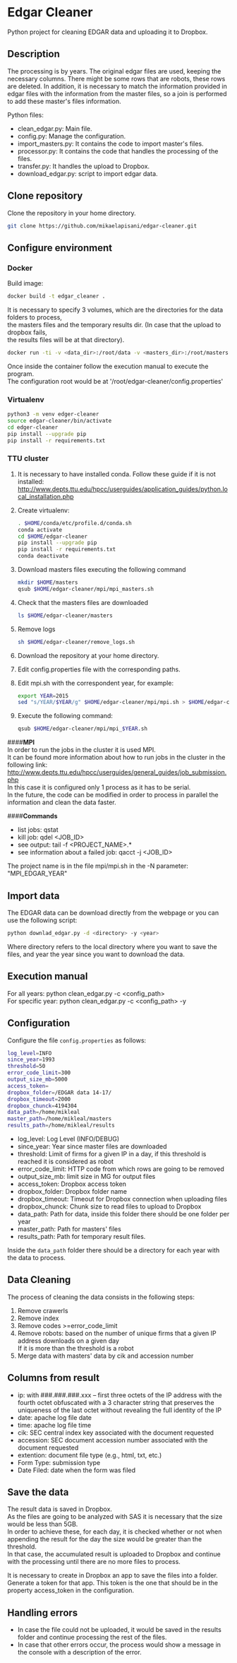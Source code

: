 
# Edgar Cleaner
Python project for cleaning EDGAR data and uploading it to Dropbox.

## Description
The processing is by years. The original edgar files are used, keeping the necessary
columns. There might be some rows that are robots, these rows are deleted.
In addition, it is necessary to match the information provided in edgar files with
the information from the master files, so a join is performed to add these master's
files information.

Python files:   
- clean_edgar.py: Main file.   
- config.py: Manage the configuration.   
- import_masters.py: It contains the code to import master's files.   
- processor.py: It contains the code that handles the processing of the files.   
- transfer.py: It handles the upload to Dropbox.
- download_edgar.py: script to import edgar data.   

## Clone repository
Clone the repository in your home directory.  
```bash
git clone https://github.com/mikaelapisani/edgar-cleaner.git
```

## Configure environment

### Docker
Build image:   
```bash
docker build -t edgar_cleaner .
```      
It is necessary to specify 3 volumes, which are the directories for the data folders to process,     
the masters files and the temporary results dir. (In case that the upload to dropbox fails,    
the results files will be at that directory).     
```bash
docker run -ti -v <data_dir>:/root/data -v <masters_dir>:/root/masters -v <results_dir>:/root/results edgar_cleaner bash
```     
Once inside the container follow the execution manual to execute the program.     
The configuration root would be at '/root/edgar-cleaner/config.properties'   
 
### Virtualenv
```bash
python3 -m venv edger-cleaner
source edgar-cleaner/bin/activate
cd edger-cleaner 
pip install --upgrade pip
pip install -r requirements.txt
```
### TTU cluster
1. It is necessary to have installed conda. 
   Follow these guide if it is not installed:    
   http://www.depts.ttu.edu/hpcc/userguides/application_guides/python.local_installation.php    
   
2. Create virtualenv:    
    ```bash
    . $HOME/conda/etc/profile.d/conda.sh
    conda activate
    cd $HOME/edgar-cleaner
    pip install --upgrade pip
    pip install -r requirements.txt
    conda deactivate
    ```  
3. Download masters files executing the following command   
    ```bash
    mkdir $HOME/masters
    qsub $HOME/edgar-cleaner/mpi/mpi_masters.sh
    ```      
4. Check that the masters files are downloaded     
    ```bash
    ls $HOME/edgar-cleaner/masters
    ```    
5. Remove logs   
    ```bash
    sh $HOME/edgar-cleaner/remove_logs.sh
    ```      
6. Download the repository at your home directory.  
     
7. Edit config.properties file with the corresponding paths.  
    
8. Edit mpi.sh with the correspondent year, for example:   
    ```bash
    export YEAR=2015
    sed "s/YEAR/$YEAR/g" $HOME/edgar-cleaner/mpi/mpi.sh > $HOME/edgar-cleaner/mpi/mpi_$YEAR.sh
    ```
7. Execute the following command:        
    ```bash
    qsub $HOME/edgar-cleaner/mpi/mpi_$YEAR.sh
    ```    

####**MPI**    
In order to run the jobs in the cluster it is used MPI.    
It can be found more information about how to run jobs in the cluster in the following link: http://www.depts.ttu.edu/hpcc/userguides/general_guides/job_submission.php     
In this case it is configured only 1 process as it has to be serial.    
In the future, the code can be modified in order to process in parallel the information and clean the data faster.   

####**Commands**   
- list jobs: qstat     
- kill job: qdel <JOB_ID>     
- see output: tail -f <PROJECT_NAME>.*    
- see information about a failed job:  qacct -j <JOB_ID>     

The project name is in the file mpi/mpi.sh in the -N parameter: "MPI_EDGAR_YEAR"

## Import data
The EDGAR data can be download directly from the webpage or you can use the following script:  
```bash
python downlad_edgar.py -d <directory> -y <year>
```
Where directory refers to the local directory where you want to save the files, and year the year since you want to download the data.  

## Execution manual
For all years: python clean_edgar.py -c <config_path>          
For specific year: python clean_edgar.py -c <config_path> -y <year>        


## Configuration

Configure the file ``config.properties`` as follows:         

```bash
log_level=INFO
since_year=1993
threshold=50
error_code_limit=300
output_size_mb=5000
access_token=
dropbox_folder=/EDGAR data 14-17/
dropbox_timeout=2000
dropbox_chunck=4194304
data_path=/home/mikleal
master_path=/home/mikleal/masters
results_path=/home/mikleal/results
```
- log_level:          Log Level (INFO/DEBUG)   
- since_year:         Year since master files are downloaded   
- threshold:         Limit of firms for a given IP in a day, if this threshold is reached it is considered as robot   
- error_code_limit:  HTTP code from which rows are going to be removed    
- output_size_mb:    limit size in MG for output files   
- access_token:      Dropbox access token     
- dropbox_folder:    Dropbox folder name  
- dropbox_timeout:   Timeout for Dropbox connection when uploading files   
- dropbox_chunck:    Chunk size to read files to upload to Dropbox  
- data_path:         Path for data, inside this folder there should be one folder per year     
- master_path:       Path for masters' files   
- results_path:      Path for temporary result files.       

Inside the ``data_path`` folder there should be a directory for each year with the data to process.  

## Data Cleaning
The process of cleaning the data consists in the following steps:  

1. Remove crawerls     
2. Remove index   
3. Remove codes >=error_code_limit   
4. Remove robots:  based on the number of unique firms that a given IP address downloads on a given day    
                   If it is more than the threshold is a robot   
5. Merge data with masters' data by cik and accession number    


## Columns from result
- ip: with ###.###.###.xxx – first three octets of the IP address with the fourth octet obfuscated with a 3 character string that preserves the uniqueness of the last octet without revealing the full identity of the IP
- date: apache log file date   
- time: apache log file time    
- cik: SEC central index key associated with the document requested    
- accession: SEC document accession number associated with the document requested    
- extention: document file type (e.g., html, txt, etc.)    
- Form Type: submission type     
- Date Filed: date when the form was filed       

## Save the data
The result data is saved in Dropbox.     
As the files are going to be analyzed with SAS it is necessary that the size would be less than 5GB.    
In order to achieve these, for each day, it is checked whether or not when appending the result for the day the size would be greater than the threshold.     
In that case, the accumulated result is uploaded to Dropbox and continue with the processing until there are no more files to process.     

It is necessary to create in Dropbox an app to save the files into a folder. Generate a token for that app.
This token is the one that should be in the property access_token in the configuration.

## Handling errors
- In case the file could not be uploaded, it would be saved in the results folder and continue processing the rest of the files.     
- In case that other errors occur, the process would show a message in the console with a description of the error.  




